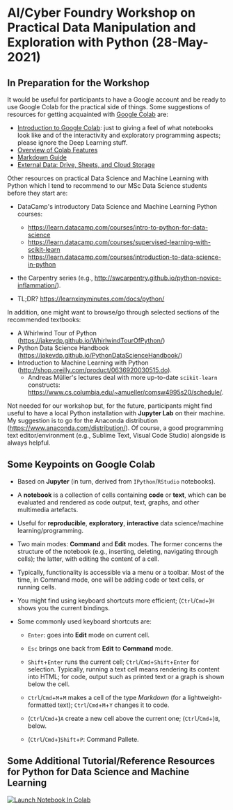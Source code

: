 # AI/Cyber Foundry Workshop on Practical Data Manipulation and Exploration with Python (28-May-2021)

## In Preparation for the Workshop

It would be useful for participants to have a Google account and be ready to use Google Colab for the practical side of things. Some suggestions of resources for getting acquainted with [Google Colab](https://colab.research.google.com/) are:

- [Introduction to Google Colab](https://youtu.be/inN8seMm7UI): just to giving a feel of what notebooks look like and of the interactivity and exploratory programming aspects; please ignore the Deep Learning stuff.
- [Overview of Colab Features](https://colab.research.google.com/notebooks/basic_features_overview.ipynb)
- [Markdown Guide](https://colab.research.google.com/notebooks/markdown_guide.ipynb)
- [External Data: Drive, Sheets, and Cloud Storage](https://colab.research.google.com/notebooks/io.ipynb)


Other resources on practical Data Science and Machine Learning with Python which I tend to recommend to our MSc Data Science students before they start are:

- DataCamp's introductory Data Science and Machine Learning Python courses:
    - https://learn.datacamp.com/courses/intro-to-python-for-data-science
    - https://learn.datacamp.com/courses/supervised-learning-with-scikit-learn
    - https://learn.datacamp.com/courses/introduction-to-data-science-in-python

- the Carpentry series (e.g., http://swcarpentry.github.io/python-novice-inflammation/).

- TL;DR? https://learnxinyminutes.com/docs/python/


In addition, one might want to browse/go through selected sections of the recommended textbooks:

- A Whirlwind Tour of Python (https://jakevdp.github.io/WhirlwindTourOfPython/)
- Python Data Science Handbook (https://jakevdp.github.io/PythonDataScienceHandbook/)
- Introduction to Machine Learning with Python (http://shop.oreilly.com/product/0636920030515.do).
    + Andreas Müller's lectures deal with more up-to-date `scikit-learn` constructs: https://www.cs.columbia.edu/~amueller/comsw4995s20/schedule/.


Not needed for our workshop but, for the future, participants might find useful to have a local Python installation with **Jupyter Lab** on their machine. My suggestion is to go for the Anaconda distribution (https://www.anaconda.com/distribution/). Of course, a good programming text editor/environment (e.g., Sublime Text, Visual Code Studio) alongside is always helpful.


## Some Keypoints on Google Colab

* Based on **Jupyter** (in turn, derived from `IPython`/`RStudio` notebooks).

* A **notebook** is a collection of cells containing **code** or **text**, which can be evaluated and rendered as code output, text, graphs, and other multimedia artefacts.

* Useful for **reproducible**, **exploratory**, **interactive** data science/machine learning/programming.

* Two main modes: **Command** and **Edit** modes. The former concerns the structure of the notebook (e.g., inserting, deleting, navigating through cells); the latter, with editing the content of a cell.

- Typically, functionality is accessible via a menu or a toolbar. Most of the time, in Command mode, one will be adding code or text cells, or running cells.

* You might find using keyboard shortcuts more efficient; (`Ctrl`/`Cmd`+)`H` shows you the current bindings.

* Some commonly used keyboard shortcuts are:
    <!-- need to check that these are for Colab rather than Jupyter Notebook -->

    - `Enter`: goes into **Edit** mode on current cell.

    - `Esc` brings one back from **Edit** to **Command** mode.

    - `Shift`+`Enter` runs the current cell;  `Ctrl`/`Cmd`+`Shift`+`Enter` for selection. Typically, running a text cell means rendering its content into HTML; for code, output such as printed text or a graph is shown below the cell.
        <!-- there a slight change for running a selection of cells in Colab -->

    - `Ctrl`/`Cmd`+`M`+`M` makes a cell of the type _Markdown_ (for a lightweight-formatted text); `Ctrl`/`Cmd`+`M`+`Y` changes it to code.
 
    - (`Ctrl`/`Cmd`+)`A` create a new cell above the current one; (`Ctrl`/`Cmd`+)`B`, below.

    <!-- executing commands -->
    - (`Ctrl`/`Cmd`+)`Shift`+`P`: Command Pallete.    



## Some Additional Tutorial/Reference Resources for Python for Data Science and Machine Learning

<!-- could add here things that are in my lecture notes in week 1 -->
<!-- content/week-1/7z1018-2021-w1-the_python_data_science_ecosystem.md -->



<!-- need the CC license here: link to short and long versions -->
<!-- “This is an open-access article distributed under the terms of the Creative Commons Attribution-NonCommercial license, which permits use, distribution, and reproduction in any medium, so long as the resultant use is not for commercial advantage and provided the original work is properly cited.”

https://creativecommons.org/licenses/by-nc/4.0/
-->


<!-- need the Launch Colab Notebook badge and link here -->
[![Launch Notebook In Colab](https://colab.research.google.com/assets/colab-badge.svg)](https://colab.research.google.com/github/gerberl/ai-cyber-foundry-data-mnpl-expl-workshop/blob/main/notebooks/GM_AI_Foundry_data_mnpl_expl_python_workshop_May21.ipynb)